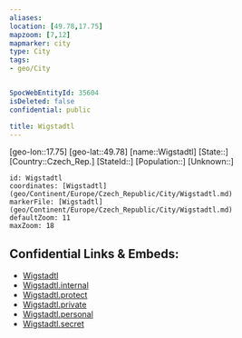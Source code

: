 ```yaml
---
aliases: 
location: [49.78,17.75]
mapzoom: [7,12] 
mapmarker: city 
type: City
tags:
- geo/City


SpocWebEntityId: 35604
isDeleted: false
confidential: public

title: Wigstadtl
---
```

[geo-lon::17.75]
[geo-lat::49.78]
[name::Wigstadtl]
[State::]
[Country::Czech_Rep.]
[StateId::]
[Population::]
[Unknown::]


```leaflet
id: Wigstadtl
coordinates: [Wigstadtl](geo/Continent/Europe/Czech_Republic/City/Wigstadtl.md)
markerFile: [Wigstadtl](geo/Continent/Europe/Czech_Republic/City/Wigstadtl.md)
defaultZoom: 11 
maxZoom: 18
```


## Confidential Links & Embeds: 
- [Wigstadtl](../../../../../../_public/geo/Continent/Europe/Czech_Republic/City/Wigstadtl.md) 
- [Wigstadtl.internal](../../../../../../_internal/geo/Continent/Europe/Czech_Republic/City/Wigstadtl.internal.md) 
- [Wigstadtl.protect](../../../../../../_protect/geo/Continent/Europe/Czech_Republic/City/Wigstadtl.protect.md) 
- [Wigstadtl.private](../../../../../../_private/geo/Continent/Europe/Czech_Republic/City/Wigstadtl.private.md) 
- [Wigstadtl.personal](../../../../../../_personal/geo/Continent/Europe/Czech_Republic/City/Wigstadtl.personal.md) 
- [Wigstadtl.secret](../../../../../../_secret/geo/Continent/Europe/Czech_Republic/City/Wigstadtl.secret.md) 
